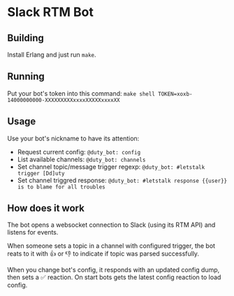 Slack RTM Bot
============

Building
---------
Install Erlang and just run `make`.

Running
-------
Put your bot's token into this command: `make shell TOKEN=xoxb-14000000000-XXXXXXXXXxxxxXXXXXxxxxXX`

Usage
-------
Use your bot's nickname to have its attention:
  - Request current config: `@duty_bot: config`
  - List available channels: `@duty_bot: channels`
  - Set channel topic/message trigger regexp: `@duty_bot: #letstalk trigger [Dd]uty`
  - Set channel triggred response: `@duty_bot: #letstalk response {{user}} is to blame for all troubles`

How does it work
---------
The bot opens a websocket connection to Slack (using its RTM API) and listens for events.

When someone sets a topic in a channel with configured trigger, the bot reats to it with :thumbsup: or :thumbsdown:
to indicate if topic was parsed successfully.

When you change bot's config, it responds with an updated config dump, then sets a :white_check_mark: reaction.
On start bots gets the latest config reaction to load config.
